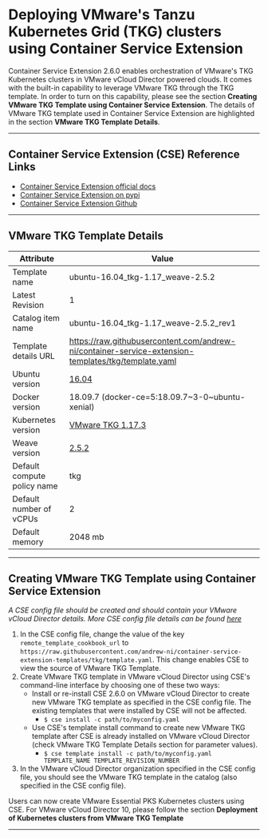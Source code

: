 # Deploying VMware's Tanzu Kubernetes Grid (TKG) clusters using Container Service Extension

Container Service Extension 2.6.0 enables orchestration of VMware's TKG Kubernetes clusters in VMware vCloud Director powered clouds. It comes with the built-in capability to leverage VMware TKG through the TKG template. In order to turn on this capability, please see the section **Creating VMware TKG Template using Container Service Extension**. The details of VMware TKG template used in Container Service Extension are highlighted in the section **VMware TKG Template Details**.

---

## Container Service Extension (CSE) Reference Links

- [Container Service Extension official docs](https://vmware.github.io/container-service-extension/INTRO.html)
- [Container Service Extension on pypi](https://pypi.org/project/container-service-extension/)
- [Container Service Extension Github](https://github.com/vmware/container-service-extension)

---

## VMware TKG Template Details

| Attribute                   | Value                                                                                                            |
|-----------------------------|------------------------------------------------------------------------------------------------------------------|
| Template name               | ubuntu-16.04_tkg-1.17_weave-2.5.2                                                                             |
| Latest Revision             | 1                                                                                                                |
| Catalog item name           | ubuntu-16.04_tkg-1.17_weave-2.5.2_rev1                                                                        |
| Template details URL        | <https://raw.githubusercontent.com/andrew-ni/container-service-extension-templates/tkg/template.yaml>     |
| Ubuntu version              | [16.04](https://cloud-images.ubuntu.com/releases/xenial/release-20180418/ubuntu-16.04-server-cloudimg-amd64.ova) |
| Docker version              | 18.09.7 (docker-ce=5:18.09.7\~3-0\~ubuntu-xenial)                                                                |
| Kubernetes version          | [VMware TKG 1.17.3](https://hub.vmware.com/releases/tanzu-1-17-releases/#1173vmware1)                   |
| Weave version               | [2.5.2](https://www.weave.works/docs/net/latest/overview/)                                                       |
| Default compute policy name | tkg                                                                                                   |
| Default number of vCPUs     | 2                                                                                                                |
| Default memory              | 2048 mb                                                                                                          |

---

## Creating VMware TKG Template using Container Service Extension

*A CSE config file should be created and should contain your VMware vCloud Director details. More CSE config file details can be found [here](https://vmware.github.io/container-service-extension/CSE_ADMIN.html#configfile)*

1. In the CSE config file, change the value of the key `remote_template_cookbook_url` to  `https://raw.githubusercontent.com/andrew-ni/container-service-extension-templates/tkg/template.yaml`. This change enables CSE to view the source of VMware TKG Template.
2. Create VMware TKG template in VMware vCloud Director using CSE's command-line interface by choosing one of these two ways:
   - Install or re-install CSE 2.6.0 on VMware vCloud Director to create new VMware TKG template as specified in the CSE config file. The existing templates that were installed by CSE will not be affected.
     - ```$ cse install -c path/to/myconfig.yaml```
   - Use CSE's template install command to create new VMware TKG template after CSE is already installed on VMware vCloud Director (check VMware TKG Template Details section for parameter values).
     - ```$ cse template install -c path/to/myconfig.yaml TEMPLATE_NAME TEMPLATE_REVISION_NUMBER```
3. In the VMware vCloud Director organization specified in the CSE config file, you should see the VMware TKG template in the catalog (also specified in the CSE config file).

Users can now create VMware Essential PKS Kubernetes clusters using CSE. For VMware vCloud Director 10, please follow the section **Deployment of Kubernetes clusters from VMware TKG Template**

---
